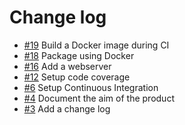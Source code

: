 # Change log

* [#19](https://gaufre.informatique.univ-paris-diderot.fr/michelbl/poca-2020/issues/19) Build a Docker image during CI
* [#18](https://gaufre.informatique.univ-paris-diderot.fr/michelbl/poca-2020/issues/18) Package using Docker
* [#16](https://gaufre.informatique.univ-paris-diderot.fr/michelbl/poca-2020/issues/16) Add a webserver
* [#12](https://gaufre.informatique.univ-paris-diderot.fr/michelbl/poca-2020/issues/12) Setup code coverage
* [#6](https://gaufre.informatique.univ-paris-diderot.fr/michelbl/poca-2020/issues/8) Setup Continuous Integration
* [#4](https://gaufre.informatique.univ-paris-diderot.fr/michelbl/poca-2020/issues/4) Document the aim of the product
* [#3](https://gaufre.informatique.univ-paris-diderot.fr/michelbl/poca-2020/issues/3) Add a change log
